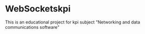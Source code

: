 # WebSocketskpi
This is an educational project for kpi subject "Networking and data communications software"
